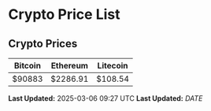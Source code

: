 # Crypto Price List

## Crypto Prices
| Bitcoin | Ethereum | Litecoin |
| ------- | -------- | -------- |
| $90883 | $2286.91 | $108.54 |
**Last Updated:** 2025-03-06 09:27 UTC
**Last Updated:** $DATE$
